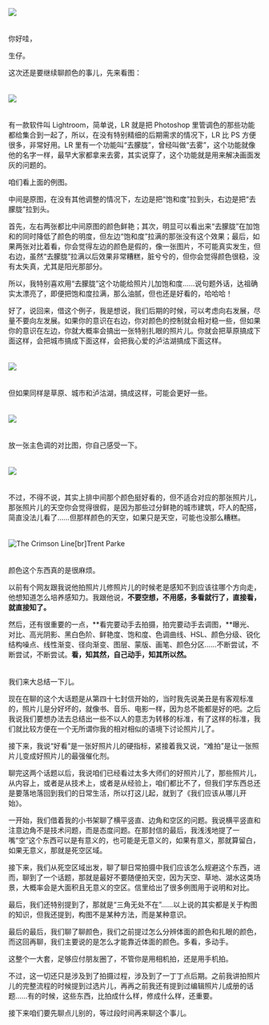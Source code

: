[![](https://static001.geekbang.org/resource/image/cd/9a/cd5ccd766a58c2c97d84f023cc7f629a.jpg?wh=750x360)](http://time.geekbang.org/column/article/511689)

　  
你好哇，

生仔。

这次还是要继续聊颜色的事儿，先来看图：  
　

![](https://static001.geekbang.org/resource/image/50/ae/50e7c289458b40975e77df90463ac7ae.jpg?wh=1920x1009)

　  
有一款软件叫 Lightroom，简单说，LR 就是把 Photoshop 里管调色的那些功能都给集合到一起了，所以，在没有特别精细的后期需求的情况下，LR 比 PS 方便很多，非常好用。LR 里有一个功能叫“去朦胧”，曾经叫做“去雾”，这个功能就像他的名字一样，最早大家都拿来去雾，其实说穿了，这个功能就是用来解决画面发灰的问题的。

咱们看上面的例图。

中间是原图，在没有其他调整的情况下，左边是把“饱和度”拉到头，右边是把“去朦胧”拉到头。

首先，左右两张都比中间原图的颜色鲜艳；其次，明显可以看出来“去朦胧”在加饱和的同时降低了颜色的明度，但左边“饱和度”拉满的那张没有这个效果；最后，如果两张对比着看，你会觉得左边的颜色是假的，像一张图片，不可能真实发生，但右边，虽然“去朦胧”拉满以后效果非常糟糕，脏兮兮的，但你会觉得颜色很稳，没有太失真，尤其是阳光那部分。

所以，我特别喜欢用“去朦胧”这个功能给照片儿加饱和度……说句题外话，达祖确实太漂亮了，即便把饱和度拉满，那么油腻，但也还是好看的，哈哈哈！

好了，说回来，借这个例子，我是想说，我们后期的时候，可以考虑向右发展，尽量不要向左发展。如果你的意识在右边，你对颜色的控制就会相对稳一些，但如果你的意识在左边，你就大概率会搞出一张特别扎眼的照片儿。你就会把草原搞成下面这样，会把城市搞成下面这样，会把我心爱的泸沽湖搞成下面这样。  
　

![](https://static001.geekbang.org/resource/image/42/a3/42975bd196cc51bf69d46012f78520a3.jpg?wh=1428x488)

　  
但如果同样是草原、城市和泸沽湖，搞成这样，可能会更好一些。  
　

![](https://static001.geekbang.org/resource/image/9a/y8/9aab3a63036e528ba2a0f77b331eeyy8.jpg?wh=1920x442)

　  
放一张主色调的对比图，你自己感受一下。  
　

![](https://static001.geekbang.org/resource/image/1f/97/1f03e2f2277f55bbcd0216e39cbf4197.jpg?wh=1920x417)

　  
不过，不得不说，其实上排中间那个颜色挺好看的，但不适合对应的那张照片儿，那张照片儿的天空你会觉得很假，是因为那些过分鲜艳的城市建筑，吓人的配搭，简直没法儿看了……但那样颜色的天空，如果只是天空，可能也没那么糟糕。  
　

![](https://static001.geekbang.org/resource/image/e9/9f/e99c7e016b665e150758d30d1b0db49f.jpg?wh=1500x1000 "The Crimson Line[br]Trent Parke")

　  
颜色这个东西真的是很麻烦。

以前有个网友跟我说他拍照片儿修照片儿的时候老是感知不到应该往哪个方向走，他想知道怎么培养感知力。我跟他说，**不要空想，不用感，多看就行了，直接看，就直接知了。**

然后，还有很重要的一点，**看完要动手去拍摄，拍完要动手去调图，**曝光、对比、高光阴影、黑白色阶、鲜艳度、饱和度、色调曲线、HSL、颜色分级、锐化结构噪点、线性渐变、径向渐变、图层、蒙版、画笔、颜色分区……不断尝试，不断尝试，不断尝试。**看，知其然，自己动手，知其所以然。**  
　

我们来大总结一下儿。

现在在聊的这个大话题是从第四十七封信开始的，当时我先说美丑是有客观标准的，照片儿是分好坏的，就像书、音乐、电影一样，因为总不能都是好的吧。之后我说我们要想办法去总结出一些不以人的意志为转移的标准，有了这样的标准，我们就比较方便在一个无所谓你我的相对相似的语境下讨论照片儿了。

接下来，我说“好看”是一张好照片儿的硬指标，紧接着我又说，“难拍”是让一张照片儿变成好照片儿的最强催化剂。

聊完这两个话题以后，我说咱们已经看过太多大师们的好照片儿了，那些照片儿，从内容上，或者是从技术上，或者是从经验上，咱们都比不了，但我们学东西总还是要落地落回到我们的日常生活，所以打这儿起，就到了《我们应该从哪儿开始》。

一开始，我们借着我的小书架聊了横平竖直、边角和空区的问题。我说横平竖直和注意边角不是技术问题，而是态度问题。在那封信的最后，我浅浅地提了一嘴“空”这个东西可以是有意义的，也可能是无意义的，如果有意义，那就算留白，如果无意义，那就是死空区域。

接下来，我们从死空区域出发，聊了聊日常拍摄中我们应该怎么规避这个东西，进而，聊到了一个话题，那就是最好不要随便拍天空，因为天空、草地、湖水这类场景，大概率会是大面积且无意义的空区。信里给出了很多例图用于说明和对比。

最后，我们还特别提到了，那就是“三角无处不在”……以上说的其实都是关于构图的知识，但我还提到，构图不是某种方法，而是某种意识。

最后的最后，我们聊了聊颜色，我们之前提过怎么分辨体面的颜色和扎眼的颜色，而这回再聊，我们主要说的是怎么才能靠近体面的颜色。多看，多动手。

这整个一大套，足够应付朋友圈了，不管你是用相机拍，还是用手机拍。

不过，这一切还只是涉及到了拍摄过程，涉及到了一丁丁点后期。之前我讲拍照片儿的完整流程的时候提到过选片儿，再再之前我还有提到过编辑照片儿成册的话题……有的时候，这些东西，比拍成什么样，修成什么样，还重要。

接下来咱们要先聊点儿别的，等过段时间再来聊这个事儿。